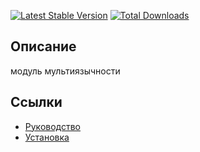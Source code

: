 [![Latest Stable Version](https://poser.pugx.org/yii2bundle/yii2-lang/v/stable.png)](https://packagist.org/packages/yii2bundle/yii2-lang)
[![Total Downloads](https://poser.pugx.org/yii2bundle/yii2-lang/downloads.png)](https://packagist.org/packages/yii2bundle/yii2-lang)

## Описание

модуль мультиязычности

## Ссылки

* [Руководство](guide/ru/README.md)
* [Установка](guide/ru/install.md)
